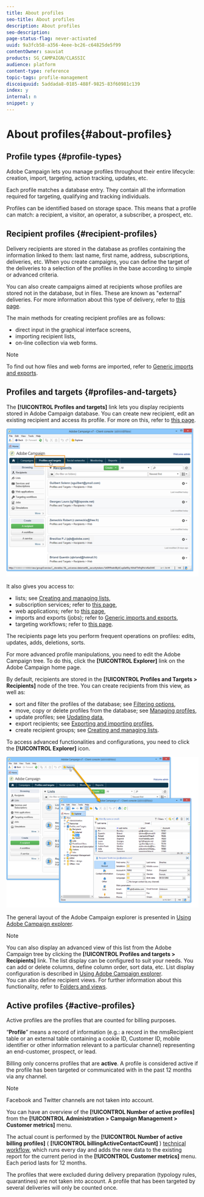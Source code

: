 ```yaml
---
title: About profiles
seo-title: About profiles
description: About profiles
seo-description: 
page-status-flag: never-activated
uuid: 9a3fcb58-a356-4eee-bc26-c64825de5f99
contentOwner: sauviat
products: SG_CAMPAIGN/CLASSIC
audience: platform
content-type: reference
topic-tags: profile-management
discoiquuid: 5addada8-0185-488f-9825-83f60981c139
index: y
internal: n
snippet: y
---
```


# About profiles{#about-profiles}

## Profile types {#profile-types}

Adobe Campaign lets you manage profiles throughout their entire lifecycle: creation, import, targeting, action tracking, updates, etc.

Each profile matches a database entry. They contain all the information required for targeting, qualifying and tracking individuals.

Profiles can be identified based on storage space. This means that a profile can match: a recipient, a visitor, an operator, a subscriber, a prospect, etc.

## Recipient profiles {#recipient-profiles}

Delivery recipients are stored in the database as profiles containing the information linked to them: last name, first name, address, subscriptions, deliveries, etc. When you create campaigns, you can define the target of the deliveries to a selection of the profiles in the base according to simple or advanced criteria.

You can also create campaigns aimed at recipients whose profiles are stored not in the database, but in files. These are known as "external" deliveries. For more information about this type of delivery, refer to [this page](https://helpx.adobe.com/campaign/classic/delivery/using/key-steps-when-creating-a-delivery.html#selecting-external-recipients).

The main methods for creating recipient profiles are as follows:

* direct input in the graphical interface screens,
* importing recipient lists,
* on-line collection via web forms.

>[!NOTE]
>
>To find out how files and web forms are imported, refer to [Generic imports and exports](https://helpx.adobe.com/campaign/standard/platform/using/generic-imports-and-exports.html).

## Profiles and targets {#profiles-and-targets}

The **[!UICONTROL Profiles and targets]** link lets you display recipients stored in Adobe Campaign database. You can create new recipient, edit an existing recipient and access its profile. For more on this, refer to [this page](https://helpx.adobe.com/campaign/classic/platform/using/editing-a-profile.html).

![](assets/d_ncs_user_interface_target_link.png)

It also gives you access to:

* lists; see [Creating and managing lists](https://helpx.adobe.com/campaign/standard/platform/using/creating-and-managing-lists.html),
* subscription services; refer to [this page](https://helpx.adobe.com/campaign/classic/delivery/using/managing-subscriptions.html),
* web applications; refer to [this page](https://helpx.adobe.com/campaign/classic/web/using/about-web-applications.html),
* imports and exports (jobs); refer to [Generic imports and exports](https://helpx.adobe.com/campaign/standard/platform/using/generic-imports-and-exports.html),
* targeting workflows; refer to [this page](https://helpx.adobe.com/campaign/classic/workflow/using/building-a-workflow.html#implementation-steps-).

The recipients page lets you perform frequent operations on profiles: edits, updates, adds, deletions, sorts.

For more advanced profile manipulations, you need to edit the Adobe Campaign tree. To do this, click the **[!UICONTROL Explorer]** link on the Adobe Campaign home page.

By default, recipients are stored in the **[!UICONTROL Profiles and Targets > Recipients]** node of the tree. You can create recipients from this view, as well as:

* sort and filter the profiles of the database; see [Filtering options](https://helpx.adobe.com/campaign/standard/platform/using/filtering-options.html),
* move, copy or delete profiles from the database; see [Managing profiles](https://helpx.adobe.com/campaign/standard/platform/using/managing-profiles.html),
* update profiles; see [Updating data](https://helpx.adobe.com/campaign/standard/platform/using/updating-data.html),
* export recipients; see [Exporting and importing profiles](https://helpx.adobe.com/campaign/standard/platform/using/exporting-and-importing-profiles.html),
* create recipient groups; see [Creating and managing lists](https://helpx.adobe.com/campaign/standard/platform/using/creating-and-managing-lists.html).

To access advanced functionalities and configurations, you need to click the **[!UICONTROL Explorer]** icon. 

![](assets/d_ncs_user_interface01.png)

The general layout of the Adobe Campaign explorer is presented in [Using Adobe Campaign explorer](https://helpx.adobe.com/campaign/standard/platform/using/adobe-campaign-workspace.html#using-adobe-campaign-explorer).

>[!NOTE]
>
>You can also display an advanced view of this list from the Adobe Campaign tree by clicking the **[!UICONTROL Profiles and targets > Recipients]** link. The list display can be configured to suit your needs. You can add or delete columns, define column order, sort data, etc. List display configuration is described in [Using Adobe Campaign explorer](https://helpx.adobe.com/campaign/standard/platform/using/adobe-campaign-workspace.html#using-adobe-campaign-explorer).  
>You can also define recipient views. For further information about this functionality, refer to [Folders and views](https://helpx.adobe.com/campaign/standard/platform/using/access-management.html#folders-and-views).

## Active profiles {#active-profiles}

Active profiles are the profiles that are counted for billing purposes.

“**Profile**” means a record of information (e.g.: a record in the nmsRecipient table or an external table containing a cookie ID, Customer ID, mobile identifier or other information relevant to a particular channel) representing an end-customer, prospect, or lead.

Billing only concerns profiles that are **active**. A profile is considered active if the profile has been targeted or communicated with in the past 12 months via any channel.

>[!NOTE]
>
>Facebook and Twitter channels are not taken into account.

You can have an overview of the **[!UICONTROL Number of active profiles]** from the **[!UICONTROL Administration > Campaign Management > Customer metrics]** menu.

The actual count is performed by the **[!UICONTROL Number of active billing profiles]** ( **[!UICONTROL billingActiveContactCount]** ) [technical workflow](https://helpx.adobe.com/campaign/classic/workflow/using/delivery.html), which runs every day and adds the new data to the existing report for the current period in the **[!UICONTROL Customer metrics]** menu. Each period lasts for 12 months.

The profiles that were excluded during delivery preparation (typology rules, quarantines) are not taken into account. A profile that has been targeted by several deliveries will only be counted once.
